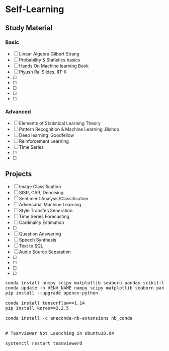 # Self-Learning


## Study Material

### Basic
- [ ] Linear Algebra Gilbert Strang
- [ ] Probability & Statistics basics
- [ ] Hands On Machine learning Book
- [ ] Piyush Rai Slides, IIT-K
- [ ] 
- [ ] 
- [ ] 
- [ ] 
- [ ] 


### Advanced
- [ ] Elements of Statistical Learning Theory
- [ ] Pattern Recognition & Machine Learning .Bishop
- [ ] Deep learning .Goodfellow
- [ ] Reinforcement Learning
- [ ] Time Series
- [ ] 
- [ ] 



## Projects
- [ ] Image Classification
- [ ] SISR, CAR, Denoising
- [ ] Sentiment Analysis/Classification
- [ ] Adversarial Machine Learning
- [ ] Style Transfer/Generation
- [ ] Time Series Forecasting
- [ ] Cardinality Estimation
- [ ] 
- [ ] Question Answering
- [ ] Speech Synthesis
- [ ] Text to SQL
- [ ] Audio Source Separation
- [ ]
- [ ]
- [ ]
- [ ]


<pre>
conda install numpy scipy matplotlib seaborn pandas scikit-learn scikit-image pillow ipython jupyter numba
conda update -n VENV_NAME numpy scipy matplotlib seaborn pandas scikit-learn scikit-image pillow
pip install --upgrade opencv-python

conda install tensorflow==1.14
pip install keras==2.2.5

conda install -c anaconda-nb-extensions nb_conda


# Teamviewer Not Launching in Ubuntu18.04

systemctl restart teamviewerd
</pre>
